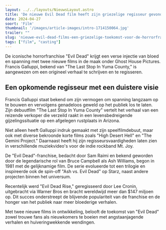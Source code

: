 ```yaml
---
layout: ../../layouts/NieuwsLayout.astro
title: 'De nieuwe Evil Dead film heeft zijn griezelige regisseur gevonden'
date: 2024-04-27
soort: 'Film'
thumbnail: '/images/article-images/intro-1714150064.jpg'
trailer: ""
slug: 'nieuwe-evil-dead-films-een-griezelige-toekomst-voor-de-horrorfranchise'
tags: ["film", "casting"]
---
```


De iconische horrorfranchise "Evil Dead" krijgt een verse injectie van bloed en spanning met twee nieuwe films in de maak onder Ghost House Pictures. Francis Galluppi, bekend van "The Last Stop In Yuma County," is aangewezen om een origineel verhaal te schrijven en te regisseren.

## Een opkomende regisseur met een duistere visie

Francis Galluppi staat bekend om zijn vermogen om spanning langzaam op te bouwen en vervolgens genadeloos geweld op het publiek los te laten. Zijn debuutfilm "The Last Stop In Yuma County" vertelt het verhaal van een reizende verkoper die verzeild raakt in een levensbedreigende gijzelingssituatie op een afgelegen rustplaats in Arizona.

Niet alleen heeft Galluppi indruk gemaakt met zijn speelfilmdebuut, maar ook met diverse bekroonde korte films zoals "High Desert Hell" en "The Gemini Project." Daarnaast heeft hij zijn regisseursvaardigheden laten zien in verschillende muziekvideo's voor de indie rockband Mt. Joy.

De "Evil Dead"-franchise, bedacht door Sam Raimi en bekend geworden door de legendarische rol van Bruce Campbell als Ash Williams, begon in 1981 met de gelijknamige film. De serie evolueerde tot een trilogie en inspireerde ook de spin-off "Ash vs. Evil Dead" op Starz, naast andere projecten binnen het universum.

Recentelijk werd "Evil Dead Rise," geregisseerd door Lee Cronin, uitgebracht via Warner Bros en bracht wereldwijd meer dan $147 miljoen op. Dit succes onderstreept de blijvende populariteit van de franchise en de honger van het publiek naar meer bloederige verhalen.

Met twee nieuwe films in ontwikkeling, belooft de toekomst van "Evil Dead" zowel trouwe fans als nieuwkomers te boeien met angstaanjagende verhalen en huiveringwekkende wendingen.